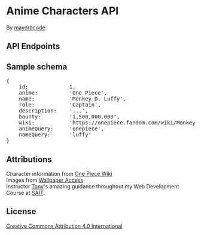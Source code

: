# Anime Characters API
By [mayorbcode](https://github.com/mayorbcode)  

## API Endpoints

## Sample schema
<pre>
{  
    id:             1,
    anime:          'One Piece',
    name:           'Monkey D. Luffy',
    role:           'Captain',
    description:    '...',
    bounty:         '1,500,000,000',
    wiki:           'https://onepiece.fandom.com/wiki/Monkey_D._Luffy',
    animeQuery:     'onepiece',
    nameQuery:      'luffy'  
}  
</pre>

## Attributions
Character information from [One Piece Wiki](https://onepiece.fandom.com/wiki/One_Piece_Wiki)  
Images from [Wallpaper Access](https://wallpaperaccess.com/)  
Instructor [Tony](https://github.com/acidtone)'s amazing guidance throughout my Web Development Course at [SAIT](https://www.sait.ca/).  

## License  
[Creative Commons Attribution 4.0 International](https://creativecommons.org/licenses/by/4.0/legalcode)  